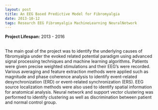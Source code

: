 ```yaml
---
layout: post
title: An EEG Based Predictive Model for Fibromyalgia
date: 2013-10-12
tags: Research EEG Fibromyalgia MachineLearning NeuralNetwork
---
```

**Project Lifespan\:** 2013 - 2016  
<br>

The main goal of the project was to identify the underlying causes of fibromyalgia under the evoked related potential paradigm using advanced signal processing techniques and machine learning algorithms.  Patients were given precise weighted stimulations and their EEG’s were recorded.  Various averaging and feature extraction methods were applied such as magnitude and phase coherence  analysis to identify event-related desynchronization (ERD) or event-related synchronization (ERS). EEG source localization methods were also used to identify spatial information for anatomical analysis.  Neural network and support vector clustering was performed to identify clustering as well as  discrimination between patient and normal control group.